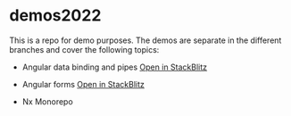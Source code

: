 # demos2022

This is a repo for demo purposes. The demos are separate in the different branches and cover the following topics:

- Angular data binding and pipes 
[Open in StackBlitz](https://stackblitz.com/github/petyoMitkov/demos2022/tree/data-binding-and-pipes)

- Angular forms
[Open in StackBlitz](https://stackblitz.com/github/petyoMitkov/demos2022/tree/forms)

- Nx Monorepo
